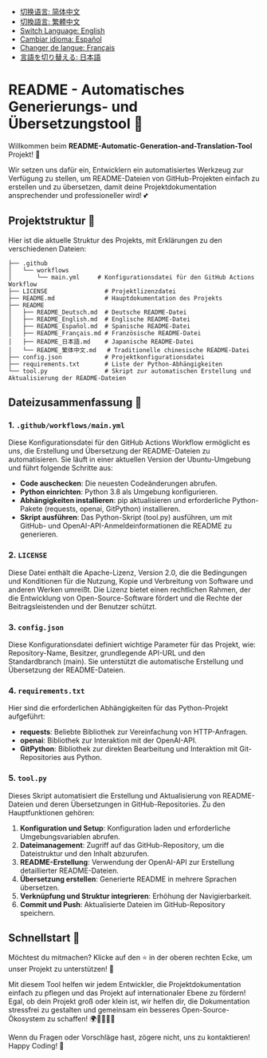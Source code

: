 - [切换语言: 简体中文](/README.md)
- [切換語言: 繁體中文](/README/README_繁体中文.md)
- [Switch Language: English](/README/README_English.md)
- [Cambiar idioma: Español](/README/README_Español.md)
- [Changer de langue: Français](/README/README_Français.md)
- [言語を切り替える: 日本語](/README/README_日本語.md)

# README - Automatisches Generierungs- und Übersetzungstool 🌟

Willkommen beim **README-Automatic-Generation-and-Translation-Tool** Projekt! 🚀

Wir setzen uns dafür ein, Entwicklern ein automatisiertes Werkzeug zur Verfügung zu stellen, um README-Dateien von GitHub-Projekten einfach zu erstellen und zu übersetzen, damit deine Projektdokumentation ansprechender und professioneller wird! 💕

## Projektstruktur 📂

Hier ist die aktuelle Struktur des Projekts, mit Erklärungen zu den verschiedenen Dateien:

```
├── .github
│   └── workflows
│       └── main.yml     # Konfigurationsdatei für den GitHub Actions Workflow
├── LICENSE                # Projektlizenzdatei
├── README.md              # Hauptdokumentation des Projekts
├── README
│   ├── README_Deutsch.md  # Deutsche README-Datei
│   ├── README_English.md  # Englische README-Datei
│   ├── README_Español.md  # Spanische README-Datei
│   ├── README_Français.md # Französische README-Datei
│   ├── README_日本語.md    # Japanische README-Datei
│   └── README_繁体中文.md   # Traditionelle chinesische README-Datei
├── config.json            # Projektkonfigurationsdatei
├── requirements.txt       # Liste der Python-Abhängigkeiten
└── tool.py                # Skript zur automatischen Erstellung und Aktualisierung der README-Dateien
```

## Dateizusammenfassung 📄

### 1. `.github/workflows/main.yml`
Diese Konfigurationsdatei für den GitHub Actions Workflow ermöglicht es uns, die Erstellung und Übersetzung der README-Dateien zu automatisieren. Sie läuft in einer aktuellen Version der Ubuntu-Umgebung und führt folgende Schritte aus:

- **Code auschecken**: Die neuesten Codeänderungen abrufen.
- **Python einrichten**: Python 3.8 als Umgebung konfigurieren.
- **Abhängigkeiten installieren**: pip aktualisieren und erforderliche Python-Pakete (requests, openai, GitPython) installieren.
- **Skript ausführen**: Das Python-Skript (tool.py) ausführen, um mit GitHub- und OpenAI-API-Anmeldeinformationen die README zu generieren.

### 2. `LICENSE`
Diese Datei enthält die Apache-Lizenz, Version 2.0, die die Bedingungen und Konditionen für die Nutzung, Kopie und Verbreitung von Software und anderen Werken umreißt. Die Lizenz bietet einen rechtlichen Rahmen, der die Entwicklung von Open-Source-Software fördert und die Rechte der Beitragsleistenden und der Benutzer schützt.

### 3. `config.json`
Diese Konfigurationsdatei definiert wichtige Parameter für das Projekt, wie: Repository-Name, Besitzer, grundlegende API-URL und den Standardbranch (main). Sie unterstützt die automatische Erstellung und Übersetzung der README-Dateien.

### 4. `requirements.txt`
Hier sind die erforderlichen Abhängigkeiten für das Python-Projekt aufgeführt:

- **requests**: Beliebte Bibliothek zur Vereinfachung von HTTP-Anfragen.
- **openai**: Bibliothek zur Interaktion mit der OpenAI-API.
- **GitPython**: Bibliothek zur direkten Bearbeitung und Interaktion mit Git-Repositories aus Python.

### 5. `tool.py`
Dieses Skript automatisiert die Erstellung und Aktualisierung von README-Dateien und deren Übersetzungen in GitHub-Repositories. Zu den Hauptfunktionen gehören:

1. **Konfiguration und Setup**: Konfiguration laden und erforderliche Umgebungsvariablen abrufen.
2. **Dateimanagement**: Zugriff auf das GitHub-Repository, um die Dateistruktur und den Inhalt abzurufen.
3. **README-Erstellung**: Verwendung der OpenAI-API zur Erstellung detaillierter README-Dateien.
4. **Übersetzung erstellen**: Generierte README in mehrere Sprachen übersetzen.
5. **Verknüpfung und Struktur integrieren**: Erhöhung der Navigierbarkeit.
6. **Commit und Push**: Aktualisierte Dateien im GitHub-Repository speichern.

## Schnellstart 🚀

Möchtest du mitmachen? Klicke auf den ⭐ in der oberen rechten Ecke, um unser Projekt zu unterstützen! 💖 

Mit diesem Tool helfen wir jedem Entwickler, die Projektdokumentation einfach zu pflegen und das Projekt auf internationaler Ebene zu fördern! Egal, ob dein Projekt groß oder klein ist, wir helfen dir, die Dokumentation stressfrei zu gestalten und gemeinsam ein besseres Open-Source-Ökosystem zu schaffen! 🌍👩‍💻👨‍💻

Wenn du Fragen oder Vorschläge hast, zögere nicht, uns zu kontaktieren! Happy Coding! 🎉
